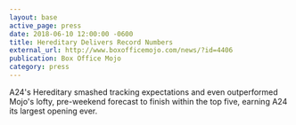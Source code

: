 ```yaml
---
layout: base
active_page: press
date: 2018-06-10 12:00:00 -0600
title: Hereditary Delivers Record Numbers
external_url: http://www.boxofficemojo.com/news/?id=4406
publication: Box Office Mojo
category: press
---
```


A24's Hereditary smashed tracking expectations and even outperformed Mojo's lofty, pre-weekend forecast to finish within the top five, earning A24 its largest opening ever.
<!--more-->

